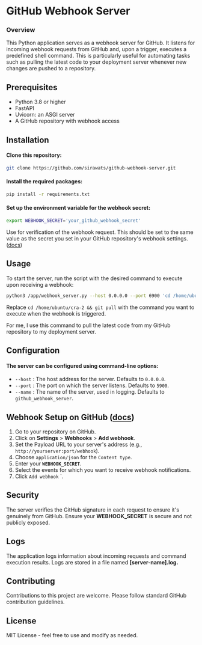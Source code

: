 # GitHub Webhook Server
### Overview
This Python application serves as a webhook server for GitHub. It listens for incoming webhook requests from GitHub and, upon a trigger, executes a predefined shell command. This is particularly useful for automating tasks such as pulling the latest code to your deployment server whenever new changes are pushed to a repository.

## Prerequisites
- Python 3.8 or higher
- FastAPI
- Uvicorn: an ASGI server
- A GitHub repository with webhook access

## Installation

#### Clone this repository:

```bash
git clone https://github.com/sirawats/github-webhook-server.git
```

#### Install the required packages:

```bash
pip install -r requirements.txt
```

#### Set up the environment variable for the webhook secret:

```bash
export WEBHOOK_SECRET='your_github_webhook_secret'
```
Use for verification of the webhook request. This should be set to the same value as the secret you set in your GitHub repository's webhook settings. ([docs](https://docs.github.com/en/webhooks/using-webhooks/validating-webhook-deliveries))

## Usage
To start the server, run the script with the desired command to execute upon receiving a webhook:

```bash
python3 /app/webhook_server.py --host 0.0.0.0 --port 6900 'cd /home/ubuntu/cra-2 && git pull'
```

Replace `cd /home/ubuntu/cra-2 && git pull` with the command you want to execute when the webhook is triggered.

For me, I use this command to pull the latest code from my GitHub repository to my deployment server.

## Configuration
#### The server can be configured using command-line options:

- `--host` : The host address for the server. Defaults to `0.0.0.0`.
- `--port` : The port on which the server listens. Defaults to `5900`.
- `--name` : The name of the server, used in logging. Defaults to `github_webhook_server`.

## Webhook Setup on GitHub ([docs](https://docs.github.com/en/webhooks))
1. Go to your repository on GitHub.
2. Click on **Settings** > **Webhooks** > **Add webhook**.
3. Set the Payload URL to your server's address (e.g., `http://yourserver:port/webhook`).
4. Choose `application/json` for the `Content type`.
5. Enter your **`WEBHOOK_SECRET`**.
6. Select the events for which you want to receive webhook notifications.
7. Click `Add webhook` `.




## Security
The server verifies the GitHub signature in each request to ensure it's genuinely from GitHub. Ensure your **WEBHOOK_SECRET** is secure and not publicly exposed.

## Logs
The application logs information about incoming requests and command execution results. Logs are stored in a file named **[server-name].log.**

## Contributing
Contributions to this project are welcome. Please follow standard GitHub contribution guidelines.

## License
MIT License - feel free to use and modify as needed.
